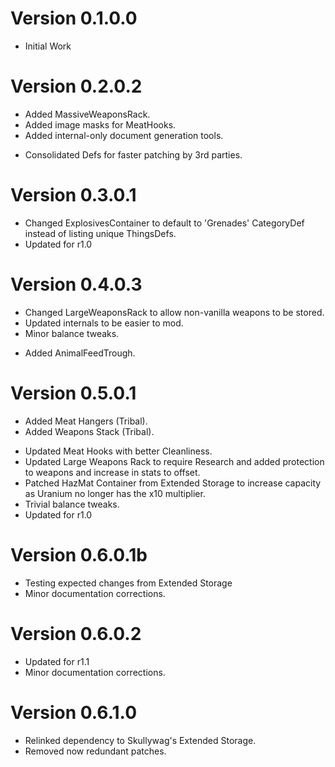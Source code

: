# Version 0.1.0.0

- Initial Work

# Version 0.2.0.2

+ Added MassiveWeaponsRack.
+ Added image masks for MeatHooks.
+ Added internal-only document generation tools.
* Consolidated Defs for faster patching by 3rd parties.

# Version 0.3.0.1

* Changed ExplosivesContainer to default to 'Grenades' CategoryDef instead of listing unique ThingsDefs.
* Updated for r1.0

# Version 0.4.0.3

* Changed LargeWeaponsRack to allow non-vanilla weapons to be stored.
* Updated internals to be easier to mod.
* Minor balance tweaks.
+ Added AnimalFeedTrough.

# Version 0.5.0.1

+ Added Meat Hangers (Tribal).
+ Added Weapons Stack (Tribal).
* Updated Meat Hooks with better Cleanliness.
* Updated Large Weapons Rack to require Research and added protection to weapons and increase in stats to offset.
* Patched HazMat Container from Extended Storage to increase capacity as Uranium no longer has the x10 multiplier.
* Trivial balance tweaks.
* Updated for r1.0

# Version 0.6.0.1b

* Testing expected changes from Extended Storage
* Minor documentation corrections.

# Version 0.6.0.2

* Updated for r1.1
* Minor documentation corrections.

# Version 0.6.1.0

* Relinked dependency to Skullywag's Extended Storage.
* Removed now redundant patches.

